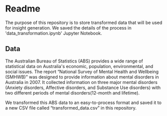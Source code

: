 # Readme

The purpose of this repository is to store transformed data that will be used for insight generation. We saved the details of the process in 'data_transformation.ipynb' Jupyter Notebook.

## Data 
The Australian Bureau of Statistics (ABS) provides a wide range of statistical data on Australia's economic, population, environmental, and social issues. The report “National Survey of Mental Health and Wellbeing (SMHWB)” was designed to provide information about mental disorders in Australia in 2007.  It collected information on three major mental disorders (Anxiety disorders, Affective disorders, and Substance Use disorders) with two different periods of mental disorders(12-month and lifetime). 

We transformed this ABS data to an easy-to-process format and saved it to a new CSV file called “transformed_data.csv” in this repository.
